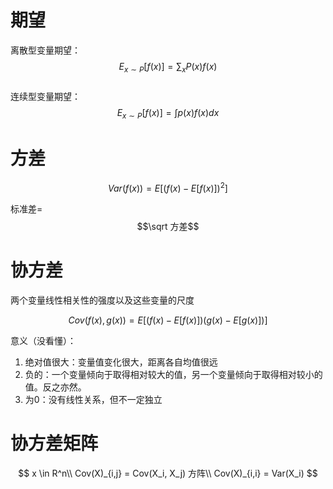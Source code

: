 # 期望

离散型变量期望：$$E_{x\sim P}[f(x)] = \sum_x P(x)f(x)$$  
连续型变量期望：$$E_{x\sim P}[f(x)] = \int p(x)f(x)dx$$

# 方差
$$
Var(f(x)) = E[(f(x) - E[f(x)])^2]
$$

标准差=$$\sqrt 方差$$

# 协方差

两个变量线性相关性的强度以及这些变量的尺度

$$
Cov(f(x),g(x)) = E[(f(x)-E[f(x)])(g(x)-E[g(x)])]
$$

意义（没看懂）：  
1. 绝对值很大：变量值变化很大，距离各自均值很远  
2. 负的：一个变量倾向于取得相对较大的值，另一个变量倾向于取得相对较小的值。反之亦然。  
3. 为0：没有线性关系，但不一定独立  

# 协方差矩阵

$$
x \in R^n\\
Cov(X)_{i,j} = Cov(X_i, X_j)  方阵\\
Cov(X)_{i,i} = Var(X_i)
$$